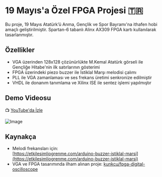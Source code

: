 #  19 Mayıs'a Özel FPGA Projesi 🇹🇷

Bu proje, 19 Mayıs Atatürk’ü Anma, Gençlik ve Spor Bayramı'na ithafen hobi amaçlı geliştirilmiştir. Spartan-6 tabanlı Alinx AX309 FPGA kartı kullanılarak tasarlanmıştır.

## Özellikler

- VGA üzerinden 128x128 çözünürlükte M.Kemal Atatürk görseli ile Gençliğe Hitabe'nin ilk satırlarının gösterimi  
- FPGA üzerindeki piezo buzzer ile İstiklal Marşı melodisi çalımı  
- PLL ile VGA zamanlaması ve ses frekans üretimi senkronize edilmiştir  
- VHDL ile donanım tanımlama ve Xilinx ISE ile sentez işlemi yapılmıştır  

## Demo Videosu

📺 [YouTube'da İzle](https://www.youtube.com/watch?v=VoSPl_xEulQ)

![Image](https://github.com/user-attachments/assets/e189deca-35a9-4f7a-a2d5-b8d4e11d35e9)

## Kaynakça

- Melodi frekansları için:  
  [https://etkilesimliogrenme.com/arduino-buzzer-istiklal-marsi](https://etkilesimliogrenme.com/arduino-buzzer-istiklal-marsi)
- VGA ve FPGA tasarımında ilham alınan proje: [kunkcu/fpga-digital-oscilloscope](https://github.com/kunkcu/fpga-digital-oscilloscope)



